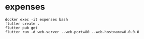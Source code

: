 # expenses

```shell
docker exec -it expenses bash
flutter create .
flutter pub get
flutter run -d web-server --web-port=80 --web-hostname=0.0.0.0
```